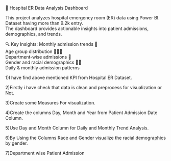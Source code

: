 🏥 Hospital ER Data Analysis Dashboard

This project analyzes hospital emergency room (ER) data using Power BI. Dataset having more than 9.2k entry.   
The dashboard provides actionable insights into patient admissions, demographics, and trends.  

🔍 Key Insights:
Monthly admission trends 📅  
Age group distribution 👶👩‍🦳  
Department-wise admissions 🏥  
Gender and racial demographics 👨👩   
Daily & monthly admission patterns  


1)I have find above mentioned KPI from Hospital ER Dataset.

2)Firstly i have check that data is clean and  preprocess  for visualization or Not.

3)Create some Measures For visualization.

4)Create the columns Day, Month and Year from Patient Admission Date Column.

5)Use Day and Month Column for Daily and Monthly Trend Analysis.

6)By Using the Columns Race and Gender visualize the racial demographics by gender.

7)Department wise Patient Admission
